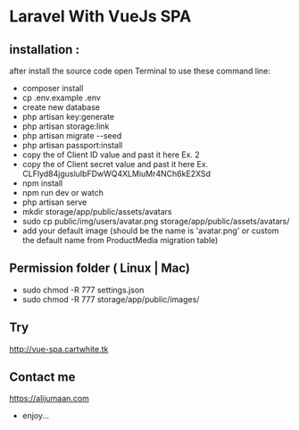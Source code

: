 # Laravel With VueJs SPA

## installation :
after install the source code open Terminal to use these command line:
- composer install
- cp .env.example .env
- create new database
- php artisan key:generate
- php artisan storage:link
- php artisan migrate --seed
- php artisan passport:install
- copy the of Client ID value and past it here Ex. 2
- copy the of Client secret value and past it here Ex. CLFlyd84jgusluIbFDwWQ4XLMiuMr4NCh6kE2XSd 
- npm install
- npm run dev or watch
- php artisan serve
- mkdir storage/app/public/assets/avatars
- sudo cp public/img/users/avatar.png storage/app/public/assets/avatars/  
- add your default image (should be the name is 'avatar.png' or custom the default name from ProductMedia migration table)

## Permission folder ( Linux | Mac)
- sudo chmod -R 777 settings.json
- sudo chmod -R 777 storage/app/public/images/

## Try
<a href='http://vue-spa.cartwhite.tk' target="_blank">http://vue-spa.cartwhite.tk</a>

## Contact me
<a href='https://alijumaan.com' target="_blank">https://alijumaan.com</a>

* enjoy...

